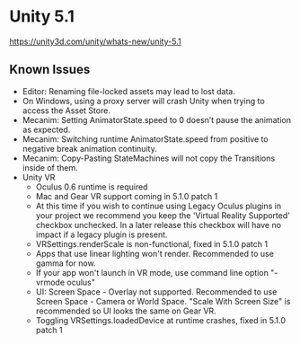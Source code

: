 # Unity 5.1
https://unity3d.com/unity/whats-new/unity-5.1

## Known Issues

<ul>
<li>Editor: Renaming file-locked assets may lead to lost data.</li>
<li>On Windows, using a proxy server will crash Unity when trying to access the Asset Store.</li>
<li>Mecanim: Setting AnimatorState.speed to 0 doesn’t pause the animation as expected.</li>
<li>Mecanim: Switching runtime AnimatorState.speed from positive to negative break animation continuity.</li>
<li>Mecanim: Copy-Pasting StateMachines will not copy the Transitions inside of them.</li>
<li>Unity VR 
<ul>
<li>Oculus 0.6 runtime is required</li>
<li>Mac and Gear VR support coming in 5.1.0 patch 1</li>
<li>At this time if you wish to continue using Legacy Oculus plugins in your project we recommend you keep the 'Virtual Reality Supported' checkbox unchecked.  In a later release this checkbox will have no impact if a legacy plugin is present.</li>
<li>VRSettings.renderScale is non-functional, fixed in 5.1.0 patch 1</li>
<li>Apps that use linear lighting won't render.  Recommended to use gamma for now.</li>
<li>If your app won't launch in VR mode, use command line option "-vrmode oculus"</li>
<li>UI: Screen Space - Overlay not supported.  Recommended to use Screen Space - Camera or World Space.  "Scale With Screen Size" is recommended so UI looks the same on Gear VR.</li>
<li>Toggling VRSettings.loadedDevice at runtime crashes, fixed in 5.1.0 patch 1</li>
</ul></li>
</ul>

